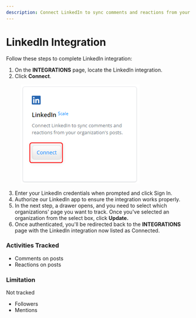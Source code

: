 ```yaml
---
description: Connect LinkedIn to sync comments and reactions from your organization's posts
---
```


# LinkedIn Integration

Follow these steps to complete LinkedIn integration:

1. On the **INTEGRATIONS** page, locate the LinkedIn integration.
2. Click **Connect**.&#x20;

<figure><img src="../../.gitbook/assets/image (1).png" alt=""><figcaption></figcaption></figure>

3. Enter your LinkedIn credentials when prompted and click Sign In.
4. Authorize our LinkedIn app to ensure the integration works properly.
5. In the next step, a drawer opens, and you need to select which organizations' page you want to track. Once you've selected an organization from the select box, click **Update.**
6. Once authenticated, you'll be redirected back to the **INTEGRATIONS** page with the LinkedIn integration now listed as Connected.

### Activities Tracked

* Comments on posts
* Reactions on posts

### Limitation

Not tracked

* Followers
* Mentions
